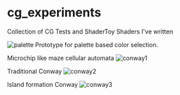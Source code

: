 # cg_experiments
Collection of CG Tests and ShaderToy Shaders I've written

![palette](https://user-images.githubusercontent.com/7645599/112759255-d22ce980-900f-11eb-9fc7-744fc2cec504.png)
Prototype for palette based color selection.

Microchip like maze cellular automata
![conway1](https://user-images.githubusercontent.com/7645599/113615397-73035080-9671-11eb-9f37-914c2c678fe4.gif)

Traditional Conway
![conway2](https://user-images.githubusercontent.com/7645599/113615407-7565aa80-9671-11eb-99d6-a9c44c381041.gif)

Island formation Conway
![conway3](https://user-images.githubusercontent.com/7645599/113615413-772f6e00-9671-11eb-8717-428f2093f3ad.gif)
